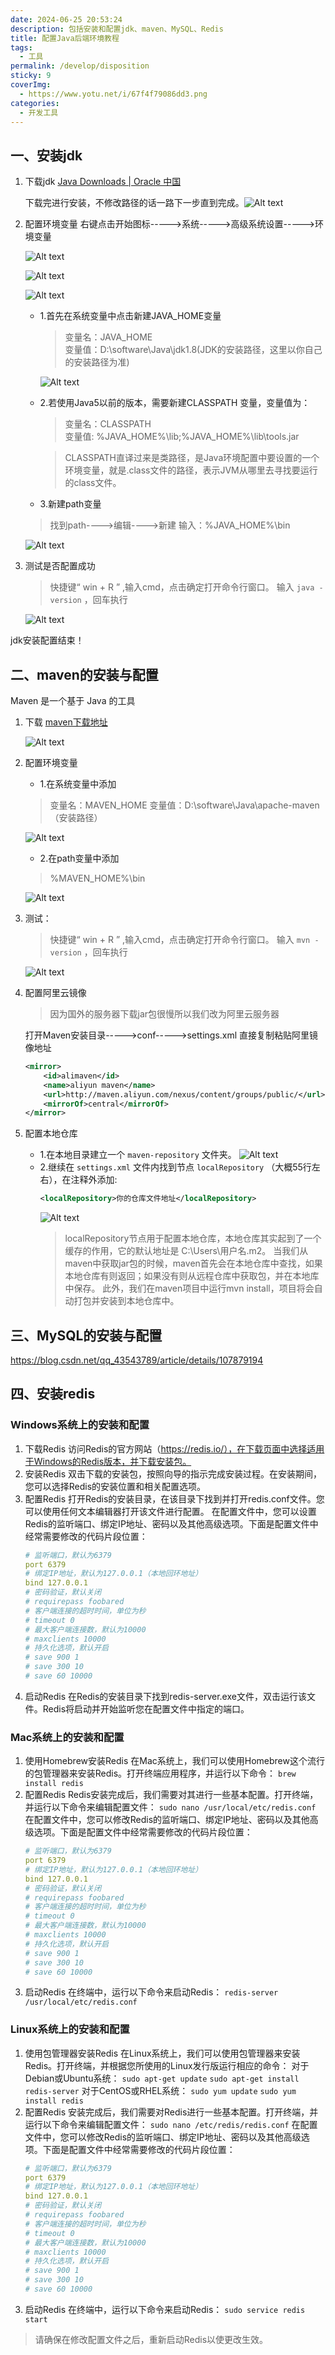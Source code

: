 ```yaml
---
date: 2024-06-25 20:53:24
description: 包括安装和配置jdk、maven、MySQL、Redis
title: 配置Java后端环境教程
tags:
  - 工具
permalink: /develop/disposition
sticky: 9
coverImg:
  - https://www.yotu.net/i/67f4f79086dd3.png
categories:
  - 开发工具
---
```



## 一、安装jdk 
1. 下载jdk
    [Java Downloads | Oracle 中国](https://www.oracle.com/cn/java/technologies/downloads/#jdk17-windows)

    下载完进行安装，不修改路径的话一路下一步直到完成。![Alt text](/picture/开发工具安装/image.png)
 
2. 配置环境变量
    右键点击开始图标----->系统----->高级系统设置----->环境变量

    ![Alt text](/picture/开发工具安装/image-1.png)

    ![Alt text](/picture/开发工具安装/image-2.png)

    ![Alt text](/picture/开发工具安装/image-3.png)

    * 1.首先在系统变量中点击新建JAVA\_HOME变量
        > 变量名：JAVA_HOME  
        > 变量值：D:\software\Java\jdk1.8(JDK的安装路径，这里以你自己的安装路径为准)

        ![Alt text](/picture/开发工具安装/image-4.png)
    * 2.若使用Java5以前的版本，需要新建CLASSPATH 变量，变量值为：
        > 变量名：CLASSPATH  
        > 变量值: %JAVA\_HOME%\\lib;%JAVA\_HOME%\\lib\\tools.jar

        > CLASSPATH直译过来是类路径，是Java环境配置中要设置的一个环境变量，就是.class文件的路径，表示JVM从哪里去寻找要运行的class文件。

    * 3.新建path变量

    > 找到path---->编辑---->新建
    > 输入：%JAVA\_HOME%\\bin

    ![Alt text](/picture/开发工具安装/image-5.png)

3. 测试是否配置成功 

    > 快捷键“ win + R ” ,输入cmd，点击确定打开命令行窗口。
    > 输入 `java -version` ，回车执行

    ![Alt text](/picture/开发工具安装/image-6.png)

jdk安装配置结束！

## 二、maven的安装与配置 

Maven 是一个基于 Java 的工具

1. 下载 
    [maven下载地址](https://maven.apache.org/download.cgi)

    ![Alt text](/picture/开发工具安装/image-7.png)

2. 配置环境变量  
    * 1.在系统变量中添加
    > 变量名：MAVEN_HOME
    > 变量值：D:\software\Java\apache-maven（安装路径）

    ![Alt text](/picture/开发工具安装/image-8.png)

    * 2.在path变量中添加
    > %MAVEN_HOME%\bin

    ![Alt text](/picture/开发工具安装/image-9.png)
    

3. 测试： 
    > 快捷键“ win + R ” ,输入cmd，点击确定打开命令行窗口。
    > 输入 `mvn -version` ，回车执行

    ![Alt text](/picture/开发工具安装/image-10.png)
4. 配置阿里云镜像
    > 因为国外的服务器下载jar包很慢所以我们改为阿里云服务器

    打开Maven安装目录----->conf----->settings.xml
    直接复制粘贴阿里镜像地址
    ```xml
	<mirror>
		<id>alimaven</id>
		<name>aliyun maven</name>
		<url>http://maven.aliyun.com/nexus/content/groups/public/</url>
		<mirrorOf>central</mirrorOf>
	</mirror>
    ```
5. 配置本地仓库
    * 1.在本地目录建立一个 `maven-repository` 文件夹。
    ![Alt text](/picture/开发工具安装/image-11.png)
    * 2.继续在 `settings.xml` 文件内找到节点 `localRepository` （大概55行左右），在注释外添加:
        ```xml
        <localRepository>你的仓库文件地址</localRepository>
        ```
        ![Alt text](/picture/开发工具安装/image-12.png)
        > localRepository节点用于配置本地仓库，本地仓库其实起到了一个缓存的作用，它的默认地址是 C:\Users\用户名.m2。
        当我们从maven中获取jar包的时候，maven首先会在本地仓库中查找，如果本地仓库有则返回；如果没有则从远程仓库中获取包，并在本地库中保存。
        此外，我们在maven项目中运行mvn install，项目将会自动打包并安装到本地仓库中。
## 三、MySQL的安装与配置 
https://blog.csdn.net/qq_43543789/article/details/107879194

## 四、安装redis 
### Windows系统上的安装和配置
1. 下载Redis
    访问Redis的官方网站（https://redis.io/），在下载页面中选择适用于Windows的Redis版本，并下载安装包。
2. 安装Redis
    双击下载的安装包，按照向导的指示完成安装过程。在安装期间，您可以选择Redis的安装位置和相关配置选项。
3. 配置Redis
    打开Redis的安装目录，在该目录下找到并打开redis.conf文件。您可以使用任何文本编辑器打开该文件进行配置。
    在配置文件中，您可以设置Redis的监听端口、绑定IP地址、密码以及其他高级选项。下面是配置文件中经常需要修改的代码片段位置：
    ```yaml
    # 监听端口，默认为6379
    port 6379
    # 绑定IP地址，默认为127.0.0.1（本地回环地址）
    bind 127.0.0.1
    # 密码验证，默认关闭
    # requirepass foobared
    # 客户端连接的超时时间，单位为秒
    # timeout 0
    # 最大客户端连接数，默认为10000
    # maxclients 10000
    # 持久化选项，默认开启
    # save 900 1
    # save 300 10
    # save 60 10000
    ```
4. 启动Redis
    在Redis的安装目录下找到redis-server.exe文件，双击运行该文件。Redis将启动并开始监听您在配置文件中指定的端口。
### Mac系统上的安装和配置
1. 使用Homebrew安装Redis
    在Mac系统上，我们可以使用Homebrew这个流行的包管理器来安装Redis。打开终端应用程序，并运行以下命令：
    `brew install redis`
2. 配置Redis
    Redis安装完成后，我们需要对其进行一些基本配置。打开终端，并运行以下命令来编辑配置文件：
    `sudo nano /usr/local/etc/redis.conf`
    在配置文件中，您可以修改Redis的监听端口、绑定IP地址、密码以及其他高级选项。下面是配置文件中经常需要修改的代码片段位置：
    ```yaml
    # 监听端口，默认为6379
    port 6379
    # 绑定IP地址，默认为127.0.0.1（本地回环地址）
    bind 127.0.0.1
    # 密码验证，默认关闭
    # requirepass foobared
    # 客户端连接的超时时间，单位为秒
    # timeout 0
    # 最大客户端连接数，默认为10000
    # maxclients 10000
    # 持久化选项，默认开启
    # save 900 1
    # save 300 10
    # save 60 10000
    ```
3. 启动Redis
    在终端中，运行以下命令来启动Redis：
    `redis-server /usr/local/etc/redis.conf`
### Linux系统上的安装和配置
1. 使用包管理器安装Redis
    在Linux系统上，我们可以使用包管理器来安装Redis。打开终端，并根据您所使用的Linux发行版运行相应的命令：
    对于Debian或Ubuntu系统：
    `sudo apt-get update`
    `sudo apt-get install redis-server`
    对于CentOS或RHEL系统：
    `sudo yum update`
    `sudo yum install redis`
2. 配置Redis
    安装完成后，我们需要对Redis进行一些基本配置。打开终端，并运行以下命令来编辑配置文件：
    `sudo nano /etc/redis/redis.conf`
    在配置文件中，您可以修改Redis的监听端口、绑定IP地址、密码以及其他高级选项。下面是配置文件中经常需要修改的代码片段位置：
    ```yaml
    # 监听端口，默认为6379
    port 6379
    # 绑定IP地址，默认为127.0.0.1（本地回环地址）
    bind 127.0.0.1
    # 密码验证，默认关闭
    # requirepass foobared
    # 客户端连接的超时时间，单位为秒
    # timeout 0
    # 最大客户端连接数，默认为10000
    # maxclients 10000
    # 持久化选项，默认开启
    # save 900 1
    # save 300 10
    # save 60 10000
    ```
3. 启动Redis
    在终端中，运行以下命令来启动Redis：
    `sudo service redis start`

> 请确保在修改配置文件之后，重新启动Redis以使更改生效。  
